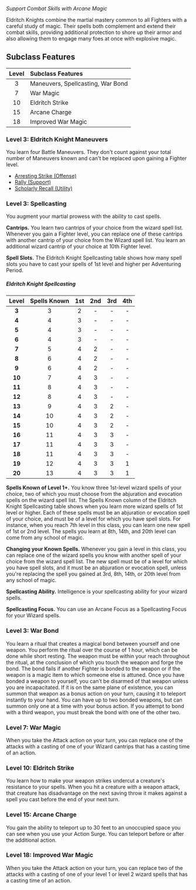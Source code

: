 *Support Combat Skills with Arcane Magic*

Eldritch Knights combine the martial mastery common to all Fighters with a careful study of magic. Their spells both complement and extend their combat skills, providing additional protection to shore up their armor and also allowing them to engage many foes at once with explosive magic.

## Subclass Features

| Level | Subclass Features                 |
| :---: | :-------------------------------- |
|   3   | Maneuvers, Spellcasting, War Bond |
|   7   | War Magic                         |
|  10   | Eldritch Strike                   |
|  15   | Arcane Charge                     |
|  18   | Improved War Magic                |



### Level 3: Eldritch Knight Maneuvers
You learn four Battle Maneuvers. They don't count against your total number of Maneuvers known and can't be replaced upon gaining a Fighter level.
<div class="listNoGap"></div>

- [Arresting Strike (Offense)](https://lolindhir.github.io/PnP/rules/classes/fighter/maneuvers)
- [Rally (Support)](https://lolindhir.github.io/PnP/rules/classes/fighter/maneuvers)
- [Scholarly Recall (Utility)](https://lolindhir.github.io/PnP/rules/classes/fighter/maneuvers) 


### Level 3: Spellcasting

You augment your martial prowess with the ability to cast spells.

**Cantrips.** You learn two cantrips of your choice from the wizard spell list. Whenever you gain a Fighter level, you can replace one of these cantrips with another cantrip of your choice from the Wizard spell list.
You learn an additional wizard cantrip of your choice at 10th Fighter level.

**Spell Slots.** The Eldritch Knight Spellcasting table shows how many spell slots you have to cast your spells of 1st level and higher per Adventuring Period.

##### Eldritch Knight Spellcasting

| Level  | Spells Known | 1st | 2nd | 3rd | 4th |
| :----: | :----------: | :-: | :-: | :-: | :-: |
| **3**  |      3       |  2  |  -  |  -  |  -  |
| **4**  |      4       |  3  |  -  |  -  |  -  |
| **5**  |      4       |  3  |  -  |  -  |  -  |
| **6**  |      4       |  3  |  -  |  -  |  -  |
| **7**  |      5       |  4  |  2  |  -  |  -  |
| **8**  |      6       |  4  |  2  |  -  |  -  |
| **9**  |      6       |  4  |  2  |  -  |  -  |
| **10** |      7       |  4  |  3  |  -  |  -  |
| **11** |      8       |  4  |  3  |  -  |  -  |
| **12** |      8       |  4  |  3  |  -  |  -  |
| **13** |      9       |  4  |  3  |  2  |  -  |
| **14** |      10      |  4  |  3  |  2  |  -  |
| **15** |      10      |  4  |  3  |  2  |  -  |
| **16** |      11      |  4  |  3  |  3  |  -  |
| **17** |      11      |  4  |  3  |  3  |  -  |
| **18** |      11      |  4  |  3  |  3  |  -  |
| **19** |      12      |  4  |  3  |  3  |  1  |
| **20** |      13      |  4  |  3  |  3  |  1  |


**Spells Known of Level 1+.** You know three 1st-level wizard spells of your choice, two of which you must choose from the abjuration and evocation spells on the wizard spell list.
The Spells Known column of the Eldritch Knight Spellcasting table shows when you learn more wizard spells of 1st level or higher. Each of these spells must be an abjuration or evocation spell of your choice, and must be of a level for which you have spell slots. For instance, when you reach 7th level in this class, you can learn one new spell of 1st or 2nd level.
The spells you learn at 8th, 14th, and 20th level can come from any school of magic.

**Changing your Known Spells.** Whenever you gain a level in this class, you can replace one of the wizard spells you know with another spell of your choice from the wizard spell list. The new spell must be of a level for which you have spell slots, and it must be an abjuration or evocation spell, unless you're replacing the spell you gained at 3rd, 8th, 14th, or 20th level from any school of magic.

**Spellcasting Ability.** Intelligence is your spellcasting ability for your wizard spells.

**Spellcasting Focus.** You can use an Arcane Focus as a Spellcasting Focus for your Wizard spells.


### Level 3: War Bond

You learn a ritual that creates a magical bond between yourself and one weapon. You perform the ritual over the course of 1 hour, which can be done while short resting. The weapon must be within your reach throughout the ritual, at the conclusion of which you touch the weapon and forge the bond. The bond fails if another Fighter is bonded to the weapon or if the weapon is a magic item to which someone else is attuned.
Once you have bonded a weapon to yourself, you can't be disarmed of that weapon unless you are incapacitated. If it is on the same plane of existence, you can summon that weapon as a bonus action on your turn, causing it to teleport instantly to your hand.
You can have up to two bonded weapons, but can summon only one at a time with your bonus action. If you attempt to bond with a third weapon, you must break the bond with one of the other two.


### Level 7: War Magic
When you take the Attack action on your turn, you can replace one of the attacks with a casting of one of your Wizard cantrips that has a casting time of an action.


### Level 10: Eldritch Strike
You learn how to make your weapon strikes undercut a creature's resistance to your spells. When you hit a creature with a weapon attack, that creature has disadvantage on the next saving throw it makes against a spell you cast before the end of your next turn.


### Level 15: Arcane Charge
You gain the ability to teleport up to 30 feet to an unoccupied space you can see when you use your Action Surge. You can teleport before or after the additional action.


### Level 18: Improved War Magic
When you take the Attack action on your turn, you can replace two of the attacks with a casting of one of your level 1 or level 2 wizard spells that has a casting time of an action.